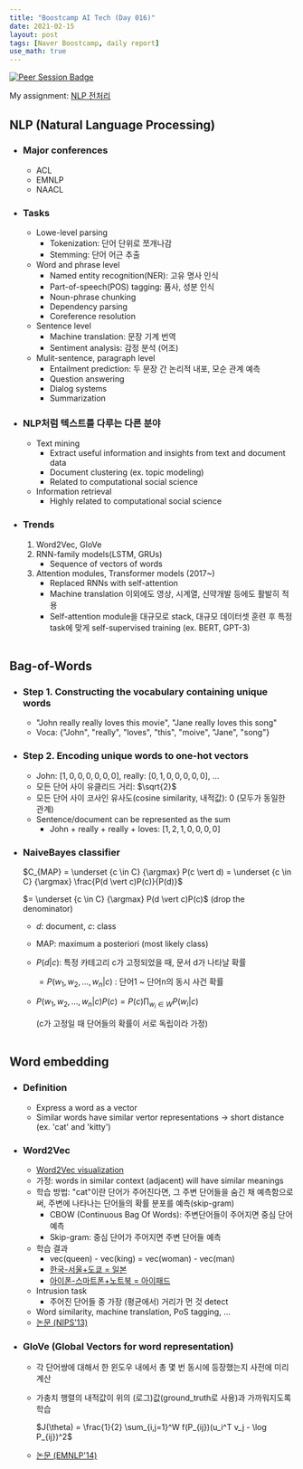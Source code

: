 ```yaml
---
title: "Boostcamp AI Tech (Day 016)"
date: 2021-02-15
layout: post
tags: [Naver Boostcamp, daily report]
use_math: true
---
```


[![Peer Session Badge](https://img.shields.io/badge/Peer%20Session-CC527A?style=flat)](../peer_session/day016.md)

My assignment: [NLP 전처리](https://colab.research.google.com/drive/1AwOc7NAVO8yyRS5GVZ18_Ty85ymcQy5f?usp=sharing)

## NLP (Natural Language Processing)
* ### Major conferences
    * ACL
    * EMNLP
    * NAACL
* ### Tasks
    * Lowe-level parsing
        * Tokenization: 단어 단위로 쪼개나감
        * Stemming: 단어 어근 추출
    * Word and phrase level
        * Named entity recognition(NER): 고유 명사 인식
        * Part-of-speech(POS) tagging: 품사, 성분 인식
        * Noun-phrase chunking
        * Dependency parsing
        * Coreference resolution
    * Sentence level
        * Machine translation: 문장 기계 번역
        * Sentiment analysis: 감정 분석 (어조)
    * Mulit-sentence, paragraph level
        * Entailment prediction: 두 문장 간 논리적 내포, 모순 관계 예측
        * Question answering
        * Dialog systems
        * Summarization
* ### NLP처럼 텍스트를 다루는 다른 분야
    * Text mining
        * Extract useful information and insights from text and document data
        * Document clustering (ex. topic modeling)
        * Related to computational social science
    * Information retrieval
        * Highly related to computational social science
* ### Trends
    1. Word2Vec, GloVe
    2. RNN-family models(LSTM, GRUs)
        * Sequence of vectors of words
    3. Attention modules, Transformer models (2017~)
        * Replaced RNNs with self-attention
        * Machine translation 이외에도 영상, 시계열, 신약개발 등에도 활발히 적용
        * Self-attention module을 대규모로 stack, 대규모 데이터셋 훈련 후 특정 task에 맞게 self-supervised training (ex. BERT, GPT-3)
<br><br>

## Bag-of-Words
* ### Step 1. Constructing the vocabulary containing unique words
    * "John really really loves this movie", "Jane really loves this song"
    * Voca: {"John", "really", "loves", "this", "moive", "Jane", "song"}
* ### Step 2. Encoding unique words to one-hot vectors
    * John: $[1,0,0,0,0,0,0]$, really: $[0,1,0,0,0,0,0]$, ...
    * 모든 단어 사이 유클리드 거리: $\sqrt{2}$
    * 모든 단어 사이 코사인 유사도(cosine similarity, 내적값): 0 (모두가 동일한 관계)
    * Sentence/document can be represented as the sum
        * John + really + really + loves: $[1,2,1,0,0,0,0]$

* ### NaiveBayes classifier

    $C_{MAP} = \underset {c \in C} {\argmax} P(c \vert d) = \underset {c \in C} {\argmax} \frac{P(d \vert c)P(c)}{P(d)}$

    $= \underset {c \in C} {\argmax} P(d \vert c)P(c)$ (drop the denominator)

    * $d$: document, $c$: class
    * MAP: maximum a posteriori (most likely class)

    * $P(d \vert c)$: 특정 카테고리 c가 고정되었을 때, 문서 d가 나타날 확률

        $= P(w_1, w_2, \dots, w_n \vert c)$ : 단어1 ~ 단어n의 동시 사건 확률 
    * $P(w_1, w_2, \dots, w_n \vert c)P(c) = P(c) \prod_{w_i \in W} P(w_i \vert c)$
    
        (c가 고정일 때 단어들의 확률이 서로 독립이라 가정)
<br><br>

## Word embedding
* ### Definition
    * Express a word as a vector
    * Similar words have similar vertor representations $\rightarrow$ short distance (ex. 'cat' and 'kitty')
* ### Word2Vec
    * [Word2Vec visualization](https://ronxin.github.io/wevi/)
    * 가정: words in similar context (adjacent) will have similar meanings
    * 학습 방법: "cat"이란 단어가 주어진다면, 그 주변 단어들을 숨긴 채 예측함으로써, 주변에 나타나는 단어들의 확률 분포를 예측(skip-gram)
        * CBOW (Continuous Bag Of Words): 주변단어들이 주어지면 중심 단어 예측
        * Skip-gram: 중심 단어가 주어지면 주변 단어들 예측
    * 학습 결과
        * vec(queen) - vec(king) = vec(woman) - vec(man)
        * [한국-서울+도쿄 = 일본](https://word2vec.kr/search/?query=%ED%95%9C%EA%B5%AD-%EC%84%9C%EC%9A%B8%2B%EB%8F%84%EC%BF%84)
        * [아이폰-스마트폰+노트북 = 아이패드](https://word2vec.kr/search/?query=%EC%95%84%EC%9D%B4%ED%8F%B0-%EC%8A%A4%EB%A7%88%ED%8A%B8%ED%8F%B0%2B%EB%85%B8%ED%8A%B8%EB%B6%81)
    * Intrusion task
        * 주어진 단어들 중 가장 (평균에서) 거리가 먼 것 detect
    * Word similarity, machine translation, PoS tagging, ...
    * [논문 (NIPS'13)](https://arxiv.org/abs/1310.4546)
* ### GloVe (Global Vectors for word representation)
    * 각 단어쌍에 대해서 한 윈도우 내에서 총 몇 번 동시에 등장했는지 사전에 미리 계산
    * 가충치 행렬의 내적값이 위의 (로그)값(ground_truth로 사용)과 가까워지도록 학습

        $J(\theta) = \frac{1}{2} \sum_{i,j=1}^W f(P_{ij})(u_i^T v_j - \log P_{ij})^2$

    * [논문 (EMNLP'14)](https://www.aclweb.org/anthology/D14-1162/)